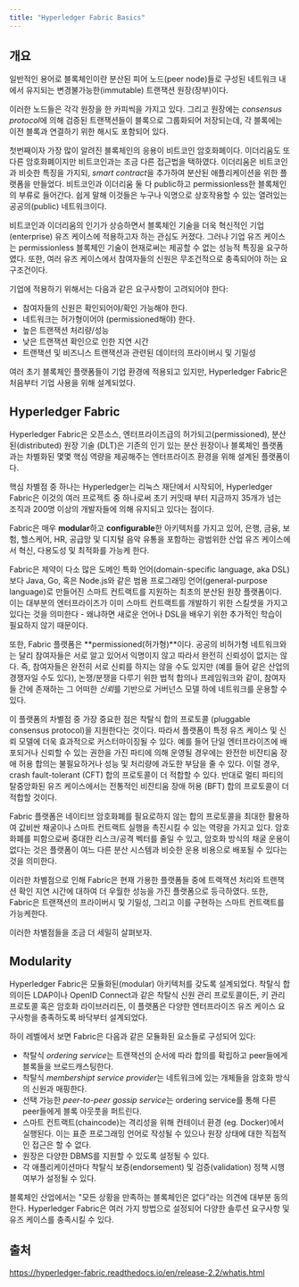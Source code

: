 ```yaml
---
title: "Hyperledger Fabric Basics"
---
```


## 개요
일반적인 용어로 블록체인이란 분산된 피어 노드(peer node)들로 구성된 네트워크 내에서 유지되는 변경불가능한(immutable) 트랜잭션 원장(장부)이다.

이러한 노드들은 각각 원장을 한 카피씩을 가지고 있다. 그리고 원장에는 *consensus protocol*에 의해 검증된 트랜잭션들이 블록으로 그룹화되어 저장되는데, 각 블록에는 이전 블록과 연결하기 위한 해시도 포함되어 있다.

첫번째이자 가장 많이 알려진 블록체인의 응용이 비트코인 암호화폐이다. 이더리움도 또 다른 암호화폐이지만 비트코인과는 조금 다른 접근법을 택하였다. 이더리움은 비트코인과 비슷한 특징을 가지되, *smart contract*을 추가하여 분산된 애플리케이션을 위한 플랫폼을 만들었다. 비트코인과 이더리움 둘 다 public하고 permissionless한 블록체인의 부류로 들어간다. 쉽게 말해 이것들은 누구나 익명으로 상호작용할 수 있는 열려있는 공공의(public) 네트워크이다.

비트코인과 이더리움의 인기가 상승하면서 블록체인 기술을 더욱 혁신적인 기업(enterprise) 유즈 케이스에 적용하고자 하는 관심도 커졌다. 그러나 기업 유즈 케이스는 permissionless 블록체인 기술이 현재로써는 제공할 수 없는 성능적 특징을 요구하였다. 또한, 여러 유즈 케이스에서 참여자들의 신원은 무조건적으로 충족되어야 하는 요구조건이다.

기업에 적용하기 위해서는 다음과 같은 요구사항이 고려되어야 한다:

- 참여자들의 신원은 확인되어야/확인 가능해야 한다.
- 네트워크는 허가형이어야 (permissioned해야) 한다.
- 높은 트랜잭션 처리량/성능
- 낮은 트랜잭션 확인으로 인한 지연 시간
- 트랜잭션 및 비즈니스 트랜잭션과 관련된 데이터의 프라이버시 및 기밀성

여러 초기 블록체인 플랫폼들이 기업 환경에 적용되고 있지만, Hyperledger Fabric은 처음부터 기업 사용을 위해 설계되었다.

## Hyperledger Fabric
Hyperledger Fabric은 오픈소스, 엔터프라이즈급의 허가되고(permissioned), 분산된(distributed) 원장 기술 (DLT)은 기존의 인기 있는 분산 원장이나 블록체인 플랫폼과는 차별화된 몇몇 핵심 역량을 제공해주는 엔터프라이즈 환경을 위해 설계된 플랫폼이다.

핵심 차별점 중 하나는 Hyperledger는 리눅스 재단에서 시작되어, Hyperledger Fabric은 이것의 여러 프로젝트 중 하나로써 초기 커밋때 부터 지금까지 35개가 넘는 조직과 200명 이상의 개발자들에 의해 유지되고 있다는 점이다.

Fabric은 매우 **modular**하고 **configurable**한 아키텍처를 가지고 있어, 은행, 금융, 보험, 헬스케어, HR, 공급망 및 디지털 음악 유통을 포함하는 광범위한 산업 유즈 케이스에서 혁신, 다용도성 및 최적화를 가능케 한다.

Fabric은 제약이 다소 많은 도메인 특화 언어(domain-specific language, aka DSL)보다 Java, Go, 혹은 Node.js와 같은 범용 프로그래밍 언어(general-purpose language)로 만들어진 스마트 컨트랙트를 지원하는 최초의 분산된 원장 플랫폼이다. 이는 대부분의 엔터프라이즈가 이미 스마트 컨트랙트를 개발하기 위한 스킬셋을 가지고 있다는 것을 의미한다 - 왜냐하면 새로운 언어나 DSL을 배우기 위한 추가적인 학습이 필요하지 않기 때문이다.

또한, Fabric 플랫폼은 **permissioned(허가형)**이다. 공공의 비허가형 네트워크와는 달리 참여자들은 서로 알고 있어서 익명이지 않고 따라서 완전히 신뢰성이 없지는 않다. 즉, 참여자들은 완전히 서로 신뢰를 하지는 않을 수도 있지만 (예를 들어 같은 산업의 경쟁자일 수도 있다), 논쟁/분쟁을 다루기 위한 법적 합의나 프레임워크와 같이, 참여자들 간에 존재하는 그 어떠한 *신뢰*를 기반으로 거버넌스 모델 하에 네트워크를 운용할 수 있다.

이 플랫폼의 차별점 중 가장 중요한 점은 착탈식 합의 프로토콜 (pluggable consensus protocol)을 지원한다는 것이다. 따라서 플랫폼이 특정 유즈 케이스 및 신뢰 모델에 더욱 효과적으로 커스터마이징될 수 있다. 예를 들어 단일 엔터프라이즈에 배포되거나 신뢰할 수 있는 권한을 가진 파티에 의해 운영될 경우에는 완전한 비잔티움 장애 허용 합의는 불필요하거나 성능 및 처리량에 과도한 부담을 줄 수 있다. 이럴 경우, crash fault-tolerant (CFT) 합의 프로토콜이 더 적합할 수 있다. 반대로 멀티 파티의 탈중앙화된 유즈 케이스에서는 전통적인 비잔티움 장애 허용 (BFT) 합의 프로토콜이 더 적합할 것이다.

Fabric 플랫폼은 네이티브 암호화폐를 필요로하지 않는 합의 프로토콜을 최대한 활용하여 값비싼 채굴이나 스마트 컨트랙트 실행을 촉진시킬 수 있는 역량을 가지고 있다. 암호화폐를 피함으로써 중대한 리스크/공격 벡터를 줄일 수 있고, 암호화 방식의 채굴 운용이 없다는 것은 플랫폼이 여느 다른 분산 시스템과 비슷한 운용 비용으로 배포될 수 있다는 것을 의미한다.

이러한 차별점으로 인해 Fabric은 현재 가용한 플랫폼들 중에 트랙잭션 처리와 트랜잭션 확인 지연 시간에 대하여 더 우월한 성능을 가진 플랫폼으로 등극하였다. 또한, Fabric은 트랜잭션의 프라이버시 및 기밀성, 그리고 이를 구현하는 스마트 컨트랙트를 가능케한다.

이러한 차별점들을 조금 더 세밀히 살펴보자.

## Modularity
Hyperledger Fabric은 모듈화된(modular) 아키텍처를 갖도록 설계되었다. 착탈식 합의이든 LDAP이나 OpenID Connect과 같은 착탈식 신원 관리 프로토콜이든, 키 관리 프로토콜 혹은 암호화 라이브러리든, 이 플랫폼은 다양한 엔터프라이즈 유즈 케이스 요구사항을 충족하도록 바닥부터 설계되었다.

하이 레벨에서 보면 Fabric은 다음과 같은 모듈화된 요소들로 구성되어 있다:
- 착탈식 *ordering service*는 트랜잭션의 순서에 따라 합의를 확립하고 peer들에게 블록들을 브로드캐스팅한다.
- 착탈식 *membershipt service provider*는 네트워크에 있는 개체들을 암호화 방식의 신원과 매핑한다.
- 선택 가능한 *peer-to-peer gossip service*는 ordering service를 통해 다른 peer들에게 블록 아웃풋을 퍼트린다.
- 스마트 컨트랙트(chaincode)는 격리성을 위해 컨테이너 환경 (eg. Docker)에서 실행된다. 이는 표준 프로그래밍 언어로 작성될 수 있으나 원장 상태에 대한 직접적인 접근은 할 수 없다.
- 원장은 다양한 DBMS를 지원할 수 있도록 설정될 수 있다.
- 각 애플리케이션마다 착탈식 보증(endorsement) 및 검증(validation) 정책 시행 여부가 설정될 수 있다.

블록체인 산업에서는 "모든 상황을 만족하는 블록체인은 없다"라는 의견에 대부분 동의한다. Hyperledger Fabric은 여러 가지 방법으로 설정되어 다양한 솔루션 요구사항 및 유즈 케이스를 충족시킬 수 있다.



## 출처
https://hyperledger-fabric.readthedocs.io/en/release-2.2/whatis.html